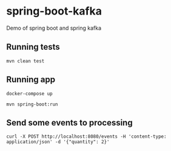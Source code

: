 # spring-boot-kafka
Demo of spring boot and spring kafka

## Running tests
```mvn clean test``` 

## Running app
```docker-compose up```

```mvn spring-boot:run``` 

## Send some events to processing
```curl -X POST http://localhost:8080/events -H 'content-type: application/json' -d '{"quantity": 2}'```
